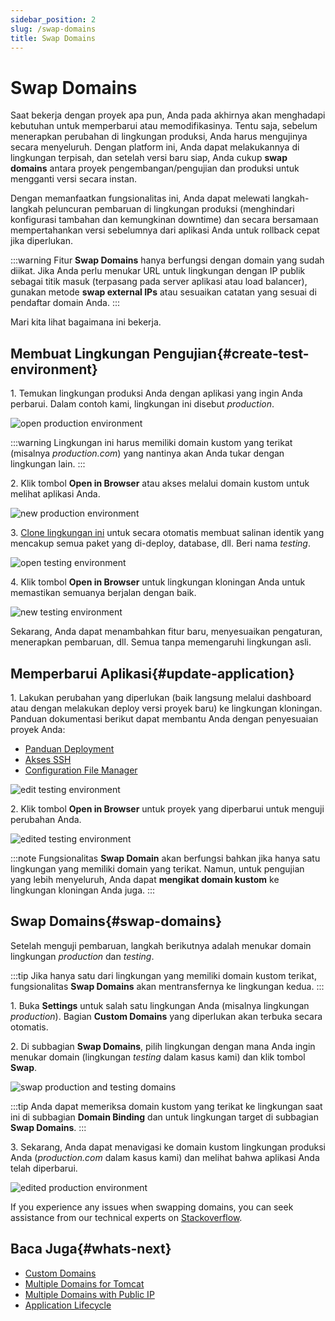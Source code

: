 ```yaml
---
sidebar_position: 2
slug: /swap-domains
title: Swap Domains
---
```

# Swap Domains

Saat bekerja dengan proyek apa pun, Anda pada akhirnya akan menghadapi kebutuhan untuk memperbarui atau memodifikasinya. Tentu saja, sebelum menerapkan perubahan di lingkungan produksi, Anda harus mengujinya secara menyeluruh. Dengan platform ini, Anda dapat melakukannya di lingkungan terpisah, dan setelah versi baru siap, Anda cukup **swap domains** antara proyek pengembangan/pengujian dan produksi untuk mengganti versi secara instan.

Dengan memanfaatkan fungsionalitas ini, Anda dapat melewati langkah-langkah peluncuran pembaruan di lingkungan produksi (menghindari konfigurasi tambahan dan kemungkinan downtime) dan secara bersamaan mempertahankan versi sebelumnya dari aplikasi Anda untuk rollback cepat jika diperlukan.

:::warning
Fitur **Swap Domains** hanya berfungsi dengan domain yang sudah diikat. Jika Anda perlu menukar URL untuk lingkungan dengan IP publik sebagai titik masuk (terpasang pada server aplikasi atau load balancer), gunakan metode **swap external IPs** atau sesuaikan catatan yang sesuai di pendaftar domain Anda.
:::

Mari kita lihat bagaimana ini bekerja.

## Membuat Lingkungan Pengujian{#create-test-environment}

1\. Temukan lingkungan produksi Anda dengan aplikasi yang ingin Anda perbarui. Dalam contoh kami, lingkungan ini disebut _production_.

<img src="https://assets.dewacloud.com/dewacloud-docs/application_settings/domain-name-management/swap-domains/01-open-production-environment.png" alt="open production environment" max-width="100%"/>

:::warning
Lingkungan ini harus memiliki domain kustom yang terikat (misalnya _production.com_) yang nantinya akan Anda tukar dengan lingkungan lain.
:::

2\. Klik tombol **Open in Browser** atau akses melalui domain kustom untuk melihat aplikasi Anda.

<img src="https://assets.dewacloud.com/dewacloud-docs/application_settings/domain-name-management/swap-domains/03-new-production-environment.png" alt="new production environment" max-width="100%"/>

3\. [Clone lingkungan ini](https://docs.dewacloud.com/docs/clone-environment/) untuk secara otomatis membuat salinan identik yang mencakup semua paket yang di-deploy, database, dll. Beri nama _testing_.

<img src="https://assets.dewacloud.com/dewacloud-docs/application_settings/domain-name-management/swap-domains/04-open-testing-environment.png" alt="open testing environment" max-width="100%"/>

4\. Klik tombol **Open in Browser** untuk lingkungan kloningan Anda untuk memastikan semuanya berjalan dengan baik.

<img src="https://assets.dewacloud.com/dewacloud-docs/application_settings/domain-name-management/swap-domains/05-new-testing-environment.png" alt="new testing environment" max-width="100%"/>

Sekarang, Anda dapat menambahkan fitur baru, menyesuaikan pengaturan, menerapkan pembaruan, dll. Semua tanpa memengaruhi lingkungan asli.

## Memperbarui Aplikasi{#update-application}

1\. Lakukan perubahan yang diperlukan (baik langsung melalui dashboard atau dengan melakukan deploy versi proyek baru) ke lingkungan kloningan. Panduan dokumentasi berikut dapat membantu Anda dengan penyesuaian proyek Anda:

  * [Panduan Deployment](https://docs.dewacloud.com/docs/deployment-guide/)
  * [Akses SSH](https://docs.dewacloud.com/docs/ssh-access/)
  * [Configuration File Manager](https://docs.dewacloud.com/docs/configuration-file-manager/)

<img src="https://assets.dewacloud.com/dewacloud-docs/application_settings/domain-name-management/swap-domains/06-edit-testing-environment.png" alt="edit testing environment" max-width="100%"/>

2\. Klik tombol **Open in Browser** untuk proyek yang diperbarui untuk menguji perubahan Anda.

<img src="https://assets.dewacloud.com/dewacloud-docs/application_settings/domain-name-management/swap-domains/07-edited-testing-environment.png" alt="edited testing environment" max-width="100%"/>

:::note
Fungsionalitas **Swap Domain** akan berfungsi bahkan jika hanya satu lingkungan yang memiliki domain yang terikat. Namun, untuk pengujian yang lebih menyeluruh, Anda dapat **mengikat domain kustom** ke lingkungan kloningan Anda juga.
:::

## Swap Domains{#swap-domains}

Setelah menguji pembaruan, langkah berikutnya adalah menukar domain lingkungan _production_ dan _testing_.

:::tip
Jika hanya satu dari lingkungan yang memiliki domain kustom terikat, fungsionalitas **Swap Domains** akan mentransfernya ke lingkungan kedua.
:::

1\. Buka **Settings** untuk salah satu lingkungan Anda (misalnya lingkungan _production_). Bagian **Custom Domains** yang diperlukan akan terbuka secara otomatis.

2\. Di subbagian **Swap Domains**, pilih lingkungan dengan mana Anda ingin menukar domain (lingkungan _testing_ dalam kasus kami) dan klik tombol **Swap**.

<img src="https://assets.dewacloud.com/dewacloud-docs/application_settings/domain-name-management/swap-domains/10-swap-production-and-testing-domains.png" alt="swap production and testing domains" max-width="100%"/>

:::tip
Anda dapat memeriksa domain kustom yang terikat ke lingkungan saat ini di subbagian **Domain Binding** dan untuk lingkungan target di subbagian **Swap Domains**.
:::

3\. Sekarang, Anda dapat menavigasi ke domain kustom lingkungan produksi Anda (_production.com_ dalam kasus kami) dan melihat bahwa aplikasi Anda telah diperbarui.

<img src="https://assets.dewacloud.com/dewacloud-docs/application_settings/domain-name-management/swap-domains/11-edited-production-environment.png" alt="edited production environment" max-width="100%"/>

If you experience any issues when swapping domains, you can seek assistance from our technical experts on [Stackoverflow](https://stackoverflow.com/questions/tagged/jelastic).

## Baca Juga{#whats-next}

  * [Custom Domains](https://docs.dewacloud.com/docs/custom-domains/)
  * [Multiple Domains for Tomcat](https://docs.dewacloud.com/docs/multiple-domains-tomcat-server/)
  * [Multiple Domains with Public IP](https://docs.dewacloud.com/docs/multiple-domains/)
  * [Application Lifecycle](https://docs.dewacloud.com/docs/application-lifecycle/)